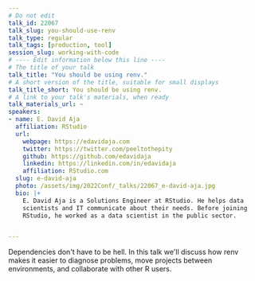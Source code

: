 ```yaml
---
# Do not edit
talk_id: 22067
talk_slug: you-should-use-renv
talk_type: regular
talk_tags: [production, tool]
session_slug: working-with-code
# ---- Edit information below this line ----
# The title of your talk
talk_title: "You should be using renv."
# A short version of the title, suitable for small displays
talk_title_short: You should be using renv.
# A link to your talk's materials, when ready
talk_materials_url: ~
speakers:
- name: E. David Aja
  affiliation: RStudio
  url:
    webpage: https://edavidaja.com
    twitter: https://twitter.com/peeltothepity
    github: https://github.com/edavidaja
    linkedin: https://linkedin.com/in/edavidaja
    affiliation: RStudio.com
  slug: e-david-aja
  photo: /assets/img/2022Conf/_talks/22067_e-david-aja.jpg
  bio: |+
    E. David Aja is a Solutions Engineer at RStudio. He helps data
    scientists and IT communicate about their needs. Before joining
    RStudio, he worked as a data scientist in the public sector.


---
```


<!-- ABSTRACT ----
Please write abstract below. You may use simple markdown (links, code style, bold, italics)
-->

Dependencies don't have to be hell. In this talk we'll discuss how renv makes it
easier to diagnose problems, move projects between environments, and collaborate
with other R users.

